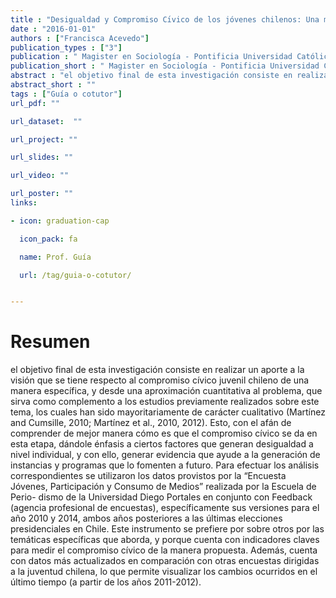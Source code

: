 ```yaml
---
title : "Desigualdad y Compromiso Cı́vico de los jóvenes chilenos: Una mirada al perı́odo (2009-2014)"
date : "2016-01-01"
authors : ["Francisca Acevedo"]
publication_types : ["3"]
publication : " Magister en Sociología - Pontificia Universidad Católica de Chile. Santiago de Chile"
publication_short : " Magister en Sociología - Pontificia Universidad Católica de Chile. Santiago de Chile"
abstract : "el objetivo final de esta investigación consiste en realizar un aporte a la visión que se tiene respecto al compromiso cı́vico juvenil chileno de una manera especı́fica, y desde una aproximación cuantitativa al problema, que sirva como complemento a los estudios previamente realizados sobre este tema, los cuales han sido mayoritariamente de carácter cualitativo (Martı́nez and Cumsille, 2010; Martı́nez et al., 2010, 2012). Esto, con el afán de comprender de mejor manera cómo es que el compromiso cı́vico se da en esta etapa, dándole énfasis a ciertos factores que generan desigualdad a nivel individual, y con ello, generar evidencia que ayude a la generación de instancias y programas que lo fomenten a futuro. Para efectuar los análisis correspondientes se utilizaron los datos provistos por la “Encuesta Jóvenes, Participación y Consumo de Medios” realizada por la Escuela de Perio- dismo de la Universidad Diego Portales en conjunto con Feedback (agencia profesional de encuestas), especı́ficamente sus versiones para el año 2010 y 2014, ambos años posteriores a las últimas elecciones presidenciales en Chile. Este instrumento se prefiere por sobre otros por las temáticas especı́ficas que aborda, y porque cuenta con indicadores claves para medir el compromiso cı́vico de la manera propuesta. Además, cuenta con datos más actualizados en comparación con otras encuestas dirigidas a la juventud chilena, lo que permite visualizar los cambios ocurridos en el último tiempo (a partir de los años 2011-2012)."
abstract_short : ""
tags : ["Guía o cotutor"]
url_pdf: ""

url_dataset:  ""

url_project: ""

url_slides: ""

url_video: ""

url_poster: ""
links:

- icon: graduation-cap

  icon_pack: fa

  name: Prof. Guía

  url: /tag/guia-o-cotutor/


---
```




# Resumen

el objetivo final de esta investigación consiste en realizar un
aporte a la visión que se tiene respecto al compromiso cı́vico juvenil chileno de una manera
especı́fica, y desde una aproximación cuantitativa al problema, que sirva como complemento
a los estudios previamente realizados sobre este tema, los cuales han sido mayoritariamente
de carácter cualitativo (Martı́nez and Cumsille, 2010; Martı́nez et al., 2010, 2012). Esto, con
el afán de comprender de mejor manera cómo es que el compromiso cı́vico se da en esta
etapa, dándole énfasis a ciertos factores que generan desigualdad a nivel individual, y con
ello, generar evidencia que ayude a la generación de instancias y programas que lo fomenten
a futuro.
Para efectuar los análisis correspondientes se utilizaron los datos provistos por la
“Encuesta Jóvenes, Participación y Consumo de Medios” realizada por la Escuela de Perio-
dismo de la Universidad Diego Portales en conjunto con Feedback (agencia profesional de
encuestas), especı́ficamente sus versiones para el año 2010 y 2014, ambos años posteriores a
las últimas elecciones presidenciales en Chile. Este instrumento se prefiere por sobre otros
por las temáticas especı́ficas que aborda, y porque cuenta con indicadores claves para medir
el compromiso cı́vico de la manera propuesta. Además, cuenta con datos más actualizados
en comparación con otras encuestas dirigidas a la juventud chilena, lo que permite visualizar
los cambios ocurridos en el último tiempo (a partir de los años 2011-2012).
